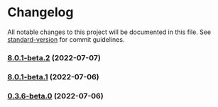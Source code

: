 # Changelog

All notable changes to this project will be documented in this file. See [standard-version](https://github.com/conventional-changelog/standard-version) for commit guidelines.

### [8.0.1-beta.2](https://github.com/vodyani/core/compare/v8.0.1-beta.1...v8.0.1-beta.2) (2022-07-07)

### [8.0.1-beta.1](https://github.com/vodyani/core/compare/v8.1.0-beta.1...v8.0.1-beta.1) (2022-07-06)

### [0.3.6-beta.0](https://github.com/vodyani/core/compare/v0.3.5...v0.3.6-beta.0) (2022-07-06)
